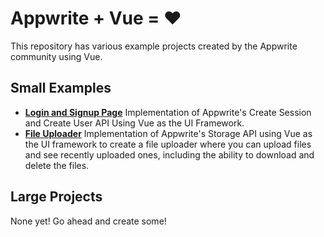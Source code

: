 # Appwrite + Vue = ❤️
This repository has various example projects created by the Appwrite community using Vue.

## Small Examples
- [**Login and Signup Page**](/example-auth/) Implementation of Appwrite's Create Session and Create User API Using Vue as the UI Framework.
- [**File Uploader**](/example-fileupload/) Implementation of Appwrite's Storage API using Vue as the UI framework to create a file uploader where you can upload files and see recently uploaded ones, including the ability to download and delete the files.

## Large Projects
None yet! Go ahead and create some!
